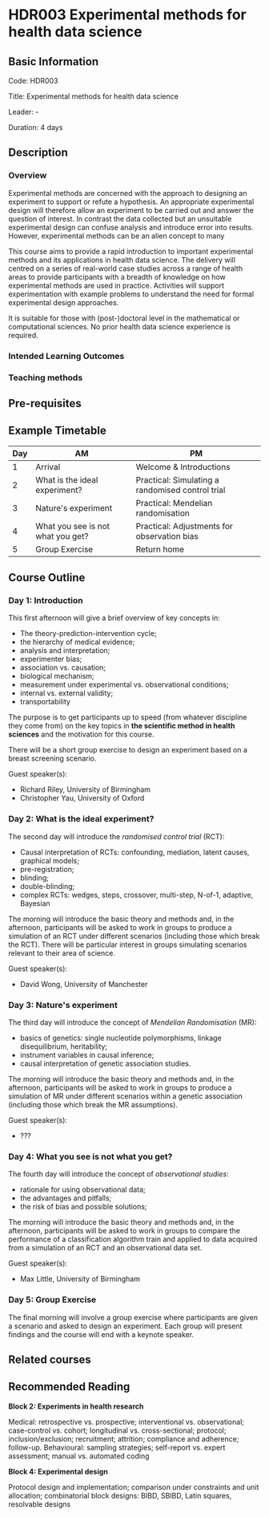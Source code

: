 # HDR003 Experimental methods for health data science

## Basic Information

Code: HDR003

Title: Experimental methods for health data science

Leader: -

Duration: 4 days

## Description

### Overview 

Experimental methods are concerned with the approach to designing an experiment to support or refute a hypothesis. An appropriate experimental design will therefore allow an experiment to be carried out and answer the question of interest. In contrast the data collected but an unsuitable experimental design can confuse analysis and introduce error into results. However, experimental methods can be an alien concept to many 

This course aims to provide a rapid introduction to important experimental methods and its applications in health data science. The delivery will centred on a series of real-world case studies across a range of health areas to provide participants with a breadth of knowledge on how experimental methods are used in practice. Activities will support experimentation with example problems to understand the need for formal experimental design approaches. 

It is suitable for those with (post-)doctoral level in the mathematical or computational sciences. No prior health data science experience is required. 

### Intended Learning Outcomes

### Teaching methods

## Pre-requisites

## Example Timetable

| Day | AM | PM |
| --- | -- | -- | 
| 1 | Arrival | Welcome & Introductions |
| 2 | What is the ideal experiment? | Practical: Simulating a randomised control trial |
| 3 | Nature's experiment | Practical: Mendelian randomisation |
| 4 | What you see is not what you get? | Practical: Adjustments for observation bias |
| 5 | Group Exercise | Return home |

## Course Outline 

### Day 1: Introduction

This first afternoon will give a brief overview of key concepts in: 

- The theory-prediction-intervention cycle; 
- the hierarchy of medical evidence; 
- analysis and interpretation; 
- experimenter bias; 
- association vs. causation; 
- biological mechanism; 
- measurement under experimental vs. observational conditions; 
- internal vs. external validity; 
- transportability

The purpose is to get participants up to speed (from whatever discipline they come from) on the key topics in **the scientific method in health sciences** and the motivation for this course.

There will be a short group exercise to design an experiment based on a breast screening scenario.

Guest speaker(s):

- Richard Riley, University of Birmingham
- Christopher Yau, University of Oxford

### Day 2: What is the ideal experiment? 

The second day will introduce the *randomised control trial* (RCT):

- Causal interpretation of RCTs: confounding, mediation, latent causes, graphical models; 
- pre-registration; 
- blinding; 
- double-blinding; 
- complex RCTs: wedges, steps, crossover, multi-step, N-of-1, adaptive, Bayesian

The morning will introduce the basic theory and methods and, in the afternoon, participants will be asked to work in groups to produce a simulation of an RCT under different scenarios (including those which break the RCT). There will be particular interest in groups simulating scenarios relevant to their area of science.

Guest speaker(s):

- David Wong, University of Manchester

### Day 3: Nature's experiment

The third day will introduce the concept of *Mendelian Randomisation* (MR):

- basics of genetics: single nucleotide polymorphisms, linkage disequilibrium, heritability;
- instrument variables in causal inference;
- causal interpretation of genetic association studies.

The morning will introduce the basic theory and methods and, in the afternoon, participants will be asked to work in groups to produce a simulation of MR under different scenarios within a genetic association (including those which break the MR assumptions). 

Guest speaker(s):

- ???

### Day 4: What you see is not what you get?

The fourth day will introduce the concept of *observational studies*:

- rationale for using observational data;
- the advantages and pitfalls;
- the risk of bias and possible solutions;

The morning will introduce the basic theory and methods and, in the afternoon, participants will be asked to work in groups to compare the performance of a classification algorithm train and applied to data acquired from a simulation of an RCT and an observational data set.

Guest speaker(s):

- Max Little, University of Birmingham

### Day 5: Group Exercise

The final morning will involve a group exercise where participants are given a scenario and asked to design an experiment. Each group will present findings and the course will end with a keynote speaker.

## Related courses

## Recommended Reading


**Block 2: Experiments in health research** 

Medical: retrospective vs. prospective; interventional vs. observational; case-control vs. cohort; longitudinal vs. cross-sectional; protocol; inclusion/exclusion; recruitment; attrition; compliance and adherence; follow-up. Behavioural: sampling strategies; self-report vs. expert assessment; manual vs. automated coding

**Block 4: Experimental design** 

Protocol design and implementation; comparison under constraints and unit allocation; combinatorial block designs: BIBD, SBIBD, Latin squares, resolvable designs
